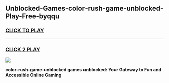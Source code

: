 
## Unblocked-Games-color-rush-game-unblocked-Play-Free-byqqu
<h3>
<a href="https://premium76.site?title=color-rush-game-unblocked&ref=19M">CLICK TO PLAY</a></h3>
<hr>

<h3>
<a href="https://premium76.site?title=color-rush-game-unblocked&ref=19M">CLICK 2 PLAY</a>
  
</h3>

<a href="https://premium76.site?title=color-rush-game-unblocked&ref=19M"><img src="https://clearcache.store/games.png"></a>


**color-rush-game-unblocked games unblocked: Your Gateway to Fun and Accessible Online Gaming**
